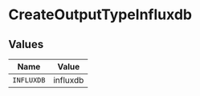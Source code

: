 # CreateOutputTypeInfluxdb


## Values

| Name       | Value      |
| ---------- | ---------- |
| `INFLUXDB` | influxdb   |